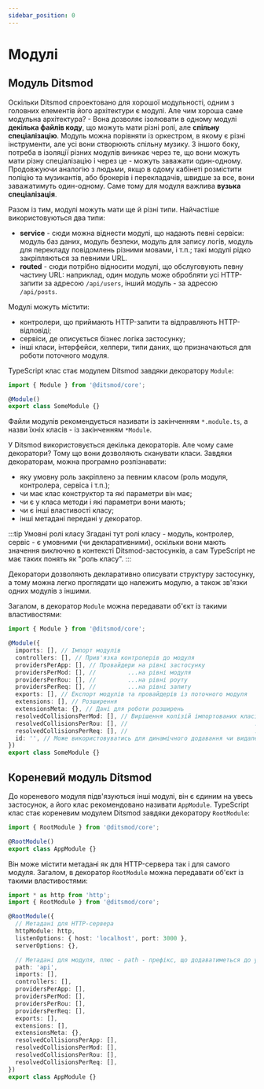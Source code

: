 ```yaml
---
sidebar_position: 0
---
```


# Модулі

## Модуль Ditsmod

Оскільки Ditsmod спроектовано для хорошої модульності, одним з головних елементів його архітектури є модулі. Але чим хороша саме модульна архітектура? - Вона дозволяє ізолювати в одному модулі **декілька файлів коду**, що можуть мати різні ролі, але **спільну спеціалізацію**. Модуль можна порівняти із оркестром, в якому є різні інструменти, але усі вони створюють спільну музику. З іншого боку, потреба в ізоляції різних модулів виникає через те, що вони можуть мати різну спеціалізацію і через це - можуть заважати один-одному. Продовжуючи аналогію з людьми, якщо в одому кабінеті розмістити поліцію та музикантів, або брокерів і перекладачів, швидше за все, вони заважатимуть один-одному. Саме тому для модуля важлива **вузька спеціалізація**.

Разом із тим, модулі можуть мати ще й різні типи. Найчастіше використовуються два типи:

- **service** - сюди можна віднести модулі, що надають певні сервіси: модуль баз даних, модуль безпеки, модуль для запису логів, модуль для перекладу повідомлень різними мовами, і т.п.; такі модулі рідко закріпляються за певними URL.
- **routed** - сюди потрібно відносити модулі, що обслуговують певну частину URL: наприклад, один модуль може обробляти усі HTTP-запити за адресою `/api/users`, інший модуль - за адресою `/api/posts`.

Модулі можуть містити:
- контролери, що приймають HTTP-запити та відправляють HTTP-відповіді;
- сервіси, де описується бізнес логіка застосунку;
- інші класи, інтерфейси, хелпери, типи даних, що призначаються для роботи поточного модуля.

TypeScript клас стає модулем Ditsmod завдяки декоратору `Module`:

```ts
import { Module } from '@ditsmod/core';

@Module()
export class SomeModule {}
```

Файли модулів рекомендується називати із закінченням `*.module.ts`, а назви їхніх класів - із закінченням `*Module`.

У Ditsmod використовується декілька декораторів. Але чому саме декоратори? Тому що вони дозволяють сканувати класи. Завдяки декораторам, можна програмно розпізнавати:
- яку умовну роль закріплено за певним класом (роль модуля, контролера, сервіса і т.п.);
- чи має клас конструктор та які параметри він має;
- чи є у класа методи і які параметри вони мають;
- чи є інші властивості класу;
- інші метадані передані у декоратор.

:::tip Умовні ролі класу
Згадані тут ролі класу  - модуль, контролер, сервіс - є умовними (чи декларативними), оскільки вони мають значення виключно в контексті Ditsmod-застосунків, а сам TypeScript не має таких понять як "роль класу".
:::

Декоратори дозволяють декларативно описувати структуру застосунку, а тому можна легко проглядати що належить модулю, а також зв'язки одних модулів з іншими.

Загалом, в декоратор `Module` можна передавати об'єкт із такими властивостями:

```ts
import { Module } from '@ditsmod/core';

@Module({
  imports: [], // Імпорт модулів
  controllers: [], // Прив'язка контролерів до модуля
  providersPerApp: [], // Провайдери на рівні застосунку
  providersPerMod: [], //         ...на рівні модуля
  providersPerRou: [], //         ...на рівні роуту
  providersPerReq: [], //         ...на рівні запиту
  exports: [], // Експорт модулів та провайдерів із поточного модуля
  extensions: [], // Розширення
  extensionsMeta: {}, // Дані для роботи розширень
  resolvedCollisionsPerMod: [], // Вирішення колізій імпортованих класів на рівні модуля
  resolvedCollisionsPerRou: [], //                                    ...на рівні роута
  resolvedCollisionsPerReq: [], //                                    ...на рівні запиту
  id: '', // Може використовуватись для динамічного додавання чи видалення модулів
})
export class SomeModule {}
```

## Кореневий модуль Ditsmod

До кореневого модуля підв'язуються інші модулі, він є єдиним на увесь застосунок, а його клас рекомендовано називати `AppModule`. TypeScript клас стає кореневим модулем Ditsmod завдяки декоратору `RootModule`:

```ts
import { RootModule } from '@ditsmod/core';

@RootModule()
export class AppModule {}
```

Він може містити метадані як для HTTP-сервера так і для самого модуля. Загалом, в декоратор `RootModule` можна передавати об'єкт із такими властивостями:

```ts
import * as http from 'http';
import { RootModule } from '@ditsmod/core';

@RootModule({
  // Метадані для HTTP-сервера
  httpModule: http,
  listenOptions: { host: 'localhost', port: 3000 },
  serverOptions: {},

  // Метадані для модуля, плюс - path - префікс, що додаватиметься до усіх маршрутів
  path: 'api',
  imports: [],
  controllers: [],
  providersPerApp: [],
  providersPerMod: [],
  providersPerRou: [],
  providersPerReq: [],
  exports: [],
  extensions: [],
  extensionsMeta: {},
  resolvedCollisionsPerApp: [],
  resolvedCollisionsPerMod: [],
  resolvedCollisionsPerRou: [],
  resolvedCollisionsPerReq: [],
})
export class AppModule {}
```
